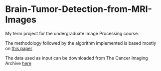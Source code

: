 # Brain-Tumor-Detection-from-MRI-Images

My term project for the undergraduate Image Processing course.

The methodology followed by the algorithm implemented is based mostly on [this paper](http://www.hep.upatras.gr/class/download/psi_epe_iko/5-Brain-Tumour-Extraction-from-MRI-Images-Using-MATLAB.PDF)

The data used as input can be downloaded from The Cancer Imaging Archive [here](https://wiki.cancerimagingarchive.net/display/Public/Brain-Tumor-Progression)
